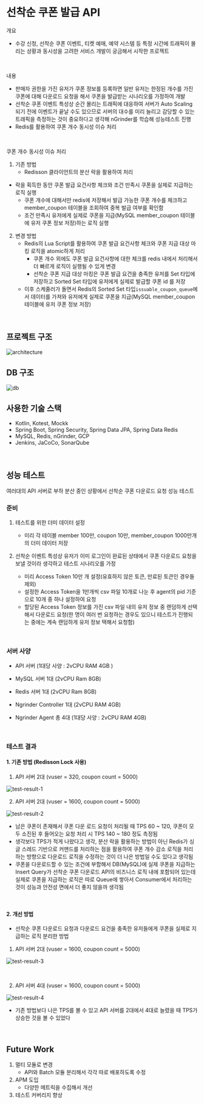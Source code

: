 # 선착순 쿠폰 발급 API
개요
 - 수강 신청, 선착순 쿠폰 이벤트, 티켓 예매, 예약 시스템 등 특정 시간에 트래픽이 몰리는 상황과 동시성을 고려한 서비스 개발이 궁금해서 시작한 프로젝트 

<br>

내용

 - 판매자 권한을 가진 유저가 쿠폰 정보를 등록하면 일반 유저는 한정된 개수를 가진 쿠폰에 대해 다운로드 요청을 해서 쿠폰을 발급받는 시나리오를 가정하여 개발
- 선착순 쿠폰 이벤트 특성상 순간 몰리는 트래픽에 대응하여 서버가 Auto Scaling 되기 전에 이벤트가 끝날 수도 있으므로 서버의 대수를 미리 늘리고 감당할 수 있는 트래픽을 측정하는 것이 중요하다고 생각해 nGrinder를 학습해 성능테스트 진행
- Redis를 활용하여 쿠폰 개수 동시성 이슈 처리

<br>

쿠폰 개수 동시성 이슈 처리

1. 기존 방법 
   - Redisson 클라이언트의 분산 락을 활용하여 처리
- 락을 획득한 동안 쿠폰 발급 요건사항 체크와 조건 만족시 쿠폰을 실제로 지급하는 로직 실행
   - 쿠폰 개수에 대해서만 redis에 저장해서 발급 가능한 쿠폰 개수를 체크하고 member_coupon 테이블을 조회하여 중복 발급 여부를 확인함
   - 조건 만족시 유저에게 실제로 쿠폰을 지급(MySQL member_coupon 테이블에 유저 쿠폰 정보 저장)하는 로직 실행
   
2. 변경 방법
   - Redis의 Lua Script를 활용하여 쿠폰 발급 요건사항 체크와 쿠폰 지급 대상 마킹 로직을 atomic하게 처리
     - 쿠폰 개수 외에도 쿠폰 발급 요건사항에 대한 체크를 redis 내에서 처리해서 더 빠르게 로직이 실행될 수 있게 변경
     - 선착순 쿠폰 지급 대상 마킹은 쿠폰 발급 요건을 충족한 유저를 Set 타입에 저장하고 Sorted Set 타입에 유저에게 실제로 발급할 쿠폰 id 를 저장
   - 이후 스케줄러가 돌면서 Redis의 Sorted Set 타입`issuable_coupon_queue`에서 데이터를 가져와 유저에게 실제로 쿠폰을 지급(MySQL member_coupon 테이블에 유저 쿠폰 정보 저장)

<br>

## 프로젝트 구조

![architecture](./etc/architecture.png)

## DB 구조

![db](./etc/db.png)

## 사용한 기술 스택

- Kotlin, Kotest, Mockk
- Spring Boot, Spring Security, Spring Data JPA, Spring Data Redis
- MySQL, Redis, nGrinder, GCP
- Jenkins, JaCoCo, SonarQube

<br>

## 성능 테스트

여러대의 API 서버로 부하 분산 중인 상황에서 선착순 쿠폰 다운로드 요청 성능 테스트

### 준비

1. 테스트를 위한 더미 데이터 설정
   - 미리 각 테이블 member 100만, coupon 10만, member_coupon 1000만개의 더미 데이터 저장

2. 선착순 이벤트 특성상 유저가 이미 로그인이 완료된 상태에서 쿠폰 다운로드 요청을 보낼 것이라 생각하고 테스트 시나리오를 가정
   - 미리 Access Token 10만 개 설정(유효하지 않은 토큰, 만료된 토큰인 경우들 제외)
   - 설정한 Access Token을 1만개씩 csv 파일 10개로 나눈 후 agent의 pid 기준으로 10개 중 하나 설정하여 요청
   - 할당된 Access Token 정보를 가진 csv 파일 내의 유저 정보 중 랜덤하게 선택해서 다운로드 요청(한 명이 여러 번 요청하는 경우도 있으니 테스트가 진행되는 중에는 계속 랜덤하게 유저 정보 택해서 요청함)

<br>

### 서버 사양

- API 서버 (1대당 사양 : 2vCPU RAM 4GB )

- MySQL 서버 1대 (2vCPU Ram 8GB)

- Redis 서버 1대 (2vCPU Ram 8GB)

- Ngrinder Controller 1대 (2vCPU RAM 4GB)

- Ngrinder Agent 총 4대 (1대당 사양 : 2vCPU RAM 4GB)

<br>

### 테스트 결과

#### 1. 기존 방법 (Redisson Lock 사용)

1. API 서버 2대 (vuser = 320, coupon count = 5000)

![test-result-1](./etc/test-result-1.jpg)

2. API 서버 2대 (vuser = 1600, coupon count = 5000)

![test-result-2](./etc/test-result-2.jpg)

- 남은 쿠폰이 존재해서 쿠폰 다운 로드 요청이 처리될 때 TPS 60 ~ 120, 쿠폰이 모두 소진된 후 들어오는 요청 처리 시 TPS 140 ~ 180 정도 측정됨
- 생각보다 TPS가 적게 나왔다고 생각, 분산 락을 활용하는 방법이 아닌 Redis가 싱글 스레드 기반으로 커맨드를 처리하는 점을 활용하여 쿠폰 개수 감소 로직을 처리하는 방향으로 다운로드 로직을 수정하는 것이 더 나은 방법일 수도 있다고 생각됨
- 쿠폰을 다운로드할 수 있는 조건에 부합해서 DB(MySQL)에 실제 쿠폰을 지급하는 Insert Query가 선착순 쿠폰 다운로드 API의 비즈니스 로직 내에 포함되어 있는데 실제로 쿠폰을 지급하는 로직은 따로 Queue에 쌓아서 Consumer에서 처리하는 것이 성능과 안전성 면에서 더 좋지 않을까 생각됨

<br>

#### 2. 개선 방법

- 선착순 쿠폰 다운로드 요청과 다운로드 요건을 충족한 유저들에게 쿠폰을 실제로 지급하는 로직 분리한 방법

1. API 서버 2대 (vuser = 1600, coupon count = 5000)

![test-result-3](./etc/test-result-3.jpg)

<br>

2. API 서버 4대 (vuser = 1600, coupon count = 5000)

![test-result-4](./etc/test-result-4.jpg)

- 기존 방법보다 나은 TPS를 볼 수 있고 API 서버를 2대에서 4대로 늘렸을 때 TPS가 상승한 것을 볼 수 있었다

<br>

## Future Work

1. 멀티 모듈로 변경
   - API와 Batch 모듈 분리해서 각각 따로 배포하도록 수정
2. APM 도입
   - 다양한 메트릭을 수집해서 개선
3. 테스트 커버리지 향상

